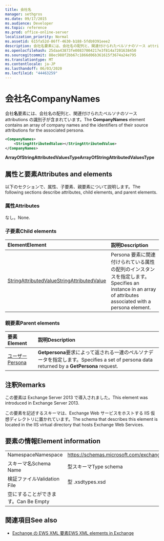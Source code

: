 ```yaml
---
title: 会社名
manager: sethgros
ms.date: 09/17/2015
ms.audience: Developer
ms.topic: reference
ms.prod: office-online-server
localization_priority: Normal
ms.assetid: 615fa52d-86ff-4630-b188-5fdb9391eee2
description: 会社名要素には、会社名の配列と、関連付けられたペルソナのソース attributions の識別子が含まれています。
ms.openlocfilehash: 25daa43873fe00837004217e3f814a7201638450
ms.sourcegitcommit: 88ec988f2bb67c1866d06b361615f3674a24e795
ms.translationtype: MT
ms.contentlocale: ja-JP
ms.lasthandoff: 06/03/2020
ms.locfileid: "44463259"
---
```

# <a name="companynames"></a><span data-ttu-id="6a16a-103">会社名</span><span class="sxs-lookup"><span data-stu-id="6a16a-103">CompanyNames</span></span>

<span data-ttu-id="6a16a-104">会社**名**要素には、会社名の配列と、関連付けられたペルソナのソース attributions の識別子が含まれています。</span><span class="sxs-lookup"><span data-stu-id="6a16a-104">The **CompanyNames** element contains an array of company names and the identifiers of their source attributions for the associated persona.</span></span> 
  
```XML
<CompanyNames>
    <StringAttributedValue></StringAttributedValue>
</CompanyNames>
```

 <span data-ttu-id="6a16a-105">**ArrayOfStringAttributedValuesType**</span><span class="sxs-lookup"><span data-stu-id="6a16a-105">**ArrayOfStringAttributedValuesType**</span></span>
## <a name="attributes-and-elements"></a><span data-ttu-id="6a16a-106">属性と要素</span><span class="sxs-lookup"><span data-stu-id="6a16a-106">Attributes and elements</span></span>

<span data-ttu-id="6a16a-107">以下のセクションで、属性、子要素、親要素について説明します。</span><span class="sxs-lookup"><span data-stu-id="6a16a-107">The following sections describe attributes, child elements, and parent elements.</span></span>
  
### <a name="attributes"></a><span data-ttu-id="6a16a-108">属性</span><span class="sxs-lookup"><span data-stu-id="6a16a-108">Attributes</span></span>

<span data-ttu-id="6a16a-109">なし。</span><span class="sxs-lookup"><span data-stu-id="6a16a-109">None.</span></span>
  
### <a name="child-elements"></a><span data-ttu-id="6a16a-110">子要素</span><span class="sxs-lookup"><span data-stu-id="6a16a-110">Child elements</span></span>

|<span data-ttu-id="6a16a-111">**Element**</span><span class="sxs-lookup"><span data-stu-id="6a16a-111">**Element**</span></span>|<span data-ttu-id="6a16a-112">**説明**</span><span class="sxs-lookup"><span data-stu-id="6a16a-112">**Description**</span></span>|
|:-----|:-----|
|[<span data-ttu-id="6a16a-113">StringAttributedValue</span><span class="sxs-lookup"><span data-stu-id="6a16a-113">StringAttributedValue</span></span>](stringattributedvalue.md) <br/> |<span data-ttu-id="6a16a-114">Persona 要素に関連付けられている属性の配列のインスタンスを指定します。</span><span class="sxs-lookup"><span data-stu-id="6a16a-114">Specifies an instance in an array of attributes associated with a persona element.</span></span>  <br/> |
   
### <a name="parent-elements"></a><span data-ttu-id="6a16a-115">親要素</span><span class="sxs-lookup"><span data-stu-id="6a16a-115">Parent elements</span></span>

|<span data-ttu-id="6a16a-116">**要素**</span><span class="sxs-lookup"><span data-stu-id="6a16a-116">**Element**</span></span>|<span data-ttu-id="6a16a-117">**説明**</span><span class="sxs-lookup"><span data-stu-id="6a16a-117">**Description**</span></span>|
|:-----|:-----|
|[<span data-ttu-id="6a16a-118">ユーザー</span><span class="sxs-lookup"><span data-stu-id="6a16a-118">Persona</span></span>](persona.md) <br/> |<span data-ttu-id="6a16a-119">**Getpersona**要求によって返される一連のペルソナデータを指定します。</span><span class="sxs-lookup"><span data-stu-id="6a16a-119">Specifies a set of persona data returned by a **GetPersona** request.</span></span>  <br/> |
   
## <a name="remarks"></a><span data-ttu-id="6a16a-120">注釈</span><span class="sxs-lookup"><span data-stu-id="6a16a-120">Remarks</span></span>

<span data-ttu-id="6a16a-121">この要素は Exchange Server 2013 で導入されました。</span><span class="sxs-lookup"><span data-stu-id="6a16a-121">This element was introduced in Exchange Server 2013.</span></span>
  
<span data-ttu-id="6a16a-122">この要素を記述するスキーマは、Exchange Web サービスをホストする IIS 仮想ディレクトリに置かれています。</span><span class="sxs-lookup"><span data-stu-id="6a16a-122">The schema that describes this element is located in the IIS virtual directory that hosts Exchange Web Services.</span></span>
  
## <a name="element-information"></a><span data-ttu-id="6a16a-123">要素の情報</span><span class="sxs-lookup"><span data-stu-id="6a16a-123">Element information</span></span>

|||
|:-----|:-----|
|<span data-ttu-id="6a16a-124">Namespace</span><span class="sxs-lookup"><span data-stu-id="6a16a-124">Namespace</span></span>  <br/> |https://schemas.microsoft.com/exchange/services/2006/types  <br/> |
|<span data-ttu-id="6a16a-125">スキーマ名</span><span class="sxs-lookup"><span data-stu-id="6a16a-125">Schema Name</span></span>  <br/> |<span data-ttu-id="6a16a-126">型スキーマ</span><span class="sxs-lookup"><span data-stu-id="6a16a-126">Type schema</span></span>  <br/> |
|<span data-ttu-id="6a16a-127">検証ファイル</span><span class="sxs-lookup"><span data-stu-id="6a16a-127">Validation File</span></span>  <br/> |<span data-ttu-id="6a16a-128">型 .xsd</span><span class="sxs-lookup"><span data-stu-id="6a16a-128">types.xsd</span></span>  <br/> |
|<span data-ttu-id="6a16a-129">空にすることができます。</span><span class="sxs-lookup"><span data-stu-id="6a16a-129">Can Be Empty</span></span>  <br/> ||
   
## <a name="see-also"></a><span data-ttu-id="6a16a-130">関連項目</span><span class="sxs-lookup"><span data-stu-id="6a16a-130">See also</span></span>



- [<span data-ttu-id="6a16a-131">Exchange の EWS XML 要素</span><span class="sxs-lookup"><span data-stu-id="6a16a-131">EWS XML elements in Exchange</span></span>](ews-xml-elements-in-exchange.md)

